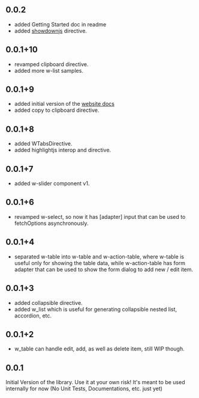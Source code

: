 ## 0.0.2
  * added Getting Started doc in readme
  * added [showdownjs](https://github.com/showdownjs/showdown) directive.

## 0.0.1+10
  * revamped clipboard directive.
  * added more w-list samples.

## 0.0.1+9
  * added initial version of the [website docs](https://ngadmin.wowsome.co)
  * added copy to clipboard directive.

## 0.0.1+8
  * added WTabsDirective.
  * added highlightjs interop and directive.

## 0.0.1+7
  * added w-slider component v1.

## 0.0.1+6
  * revamped w-select, so now it has [adapter] input that can be used to fetchOptions asynchronously.  

## 0.0.1+4
  * separated w-table into w-table and w-action-table, where w-table is useful only for showing the table data, while w-action-table has form adapter that can be used to show the form dialog to add new / edit item.

## 0.0.1+3
  * added collapsible directive.
  * added w_list which is useful for generating collapsible nested list, accordion, etc.

## 0.0.1+2
  * w_table can handle edit, add, as well as delete item, still WIP though.

## 0.0.1

Initial Version of the library. Use it at your own risk!
It's meant to be used internally for now (No Unit Tests, Documentations, etc. just yet)

